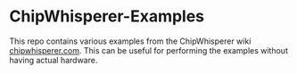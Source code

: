 # ChipWhisperer-Examples
This repo contains various examples from the ChipWhisperer wiki [chipwhisperer.com](chipwhisperer.com). This can be useful for performing the examples without having actual hardware.